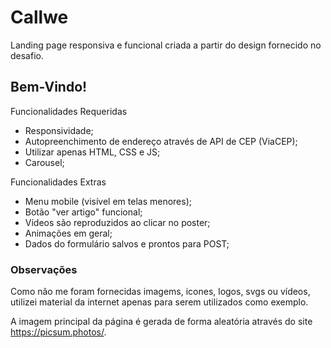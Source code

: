 # Callwe
Landing page responsiva e funcional criada a partir do design fornecido no desafio.

## Bem-Vindo!

Funcionalidades Requeridas
- Responsividade;
- Autopreenchimento de endereço através de API de CEP (ViaCEP);
- Utilizar apenas HTML, CSS e JS;
- Carousel;

Funcionalidades Extras
- Menu mobile (visível em telas menores);
- Botão "ver artigo" funcional;
- Vídeos são reproduzidos ao clicar no poster;
- Animações em geral;
- Dados do formulário salvos e prontos para POST;

### Observações
Como não me foram fornecidas imagems, icones, logos, svgs ou vídeos, utilizei material da internet apenas para serem utilizados como exemplo.

A imagem principal da página é gerada de forma aleatória através do site https://picsum.photos/.